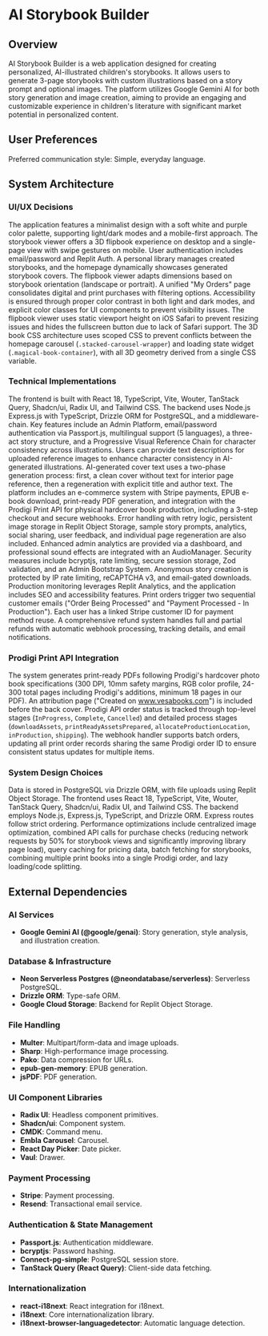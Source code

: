 # AI Storybook Builder

## Overview
AI Storybook Builder is a web application designed for creating personalized, AI-illustrated children's storybooks. It allows users to generate 3-page storybooks with custom illustrations based on a story prompt and optional images. The platform utilizes Google Gemini AI for both story generation and image creation, aiming to provide an engaging and customizable experience in children's literature with significant market potential in personalized content.

## User Preferences
Preferred communication style: Simple, everyday language.

## System Architecture

### UI/UX Decisions
The application features a minimalist design with a soft white and purple color palette, supporting light/dark modes and a mobile-first approach. The storybook viewer offers a 3D flipbook experience on desktop and a single-page view with swipe gestures on mobile. User authentication includes email/password and Replit Auth. A personal library manages created storybooks, and the homepage dynamically showcases generated storybook covers. The flipbook viewer adapts dimensions based on storybook orientation (landscape or portrait). A unified "My Orders" page consolidates digital and print purchases with filtering options. Accessibility is ensured through proper color contrast in both light and dark modes, and explicit color classes for UI components to prevent visibility issues. The flipbook viewer uses static viewport height on iOS Safari to prevent resizing issues and hides the fullscreen button due to lack of Safari support. The 3D book CSS architecture uses scoped CSS to prevent conflicts between the homepage carousel (`.stacked-carousel-wrapper`) and loading state widget (`.magical-book-container`), with all 3D geometry derived from a single CSS variable.

### Technical Implementations
The frontend is built with React 18, TypeScript, Vite, Wouter, TanStack Query, Shadcn/ui, Radix UI, and Tailwind CSS. The backend uses Node.js Express.js with TypeScript, Drizzle ORM for PostgreSQL, and a middleware-chain. Key features include an Admin Platform, email/password authentication via Passport.js, multilingual support (5 languages), a three-act story structure, and a Progressive Visual Reference Chain for character consistency across illustrations. Users can provide text descriptions for uploaded reference images to enhance character consistency in AI-generated illustrations. AI-generated cover text uses a two-phase generation process: first, a clean cover without text for interior page reference, then a regeneration with explicit title and author text. The platform includes an e-commerce system with Stripe payments, EPUB e-book download, print-ready PDF generation, and integration with the Prodigi Print API for physical hardcover book production, including a 3-step checkout and secure webhooks. Error handling with retry logic, persistent image storage in Replit Object Storage, sample story prompts, analytics, social sharing, user feedback, and individual page regeneration are also included. Enhanced admin analytics are provided via a dashboard, and professional sound effects are integrated with an AudioManager. Security measures include bcryptjs, rate limiting, secure session storage, Zod validation, and an Admin Bootstrap System. Anonymous story creation is protected by IP rate limiting, reCAPTCHA v3, and email-gated downloads. Production monitoring leverages Replit Analytics, and the application includes SEO and accessibility features. Print orders trigger two sequential customer emails ("Order Being Processed" and "Payment Processed - In Production"). Each user has a linked Stripe customer ID for payment method reuse. A comprehensive refund system handles full and partial refunds with automatic webhook processing, tracking details, and email notifications.

### Prodigi Print API Integration
The system generates print-ready PDFs following Prodigi's hardcover photo book specifications (300 DPI, 10mm safety margins, RGB color profile, 24-300 total pages including Prodigi's additions, minimum 18 pages in our PDF). An attribution page ("Created on www.vesabooks.com") is included before the back cover. Prodigi API order status is tracked through top-level stages (`InProgress`, `Complete`, `Cancelled`) and detailed process stages (`downloadAssets`, `printReadyAssetsPrepared`, `allocateProductionLocation`, `inProduction`, `shipping`). The webhook handler supports batch orders, updating all print order records sharing the same Prodigi order ID to ensure consistent status updates for multiple items.

### System Design Choices
Data is stored in PostgreSQL via Drizzle ORM, with file uploads using Replit Object Storage. The frontend uses React 18, TypeScript, Vite, Wouter, TanStack Query, Shadcn/ui, Radix UI, and Tailwind CSS. The backend employs Node.js, Express.js, TypeScript, and Drizzle ORM. Express routes follow strict ordering. Performance optimizations include centralized image optimization, combined API calls for purchase checks (reducing network requests by 50% for storybook views and significantly improving library page load), query caching for pricing data, batch fetching for storybooks, combining multiple print books into a single Prodigi order, and lazy loading/code splitting.

## External Dependencies

### AI Services
- **Google Gemini AI (@google/genai)**: Story generation, style analysis, and illustration creation.

### Database & Infrastructure
- **Neon Serverless Postgres (@neondatabase/serverless)**: Serverless PostgreSQL.
- **Drizzle ORM**: Type-safe ORM.
- **Google Cloud Storage**: Backend for Replit Object Storage.

### File Handling
- **Multer**: Multipart/form-data and image uploads.
- **Sharp**: High-performance image processing.
- **Pako**: Data compression for URLs.
- **epub-gen-memory**: EPUB generation.
- **jsPDF**: PDF generation.

### UI Component Libraries
- **Radix UI**: Headless component primitives.
- **Shadcn/ui**: Component system.
- **CMDK**: Command menu.
- **Embla Carousel**: Carousel.
- **React Day Picker**: Date picker.
- **Vaul**: Drawer.

### Payment Processing
- **Stripe**: Payment processing.
- **Resend**: Transactional email service.

### Authentication & State Management
- **Passport.js**: Authentication middleware.
- **bcryptjs**: Password hashing.
- **Connect-pg-simple**: PostgreSQL session store.
- **TanStack Query (React Query)**: Client-side data fetching.

### Internationalization
- **react-i18next**: React integration for i18next.
- **i18next**: Core internationalization library.
- **i18next-browser-languagedetector**: Automatic language detection.